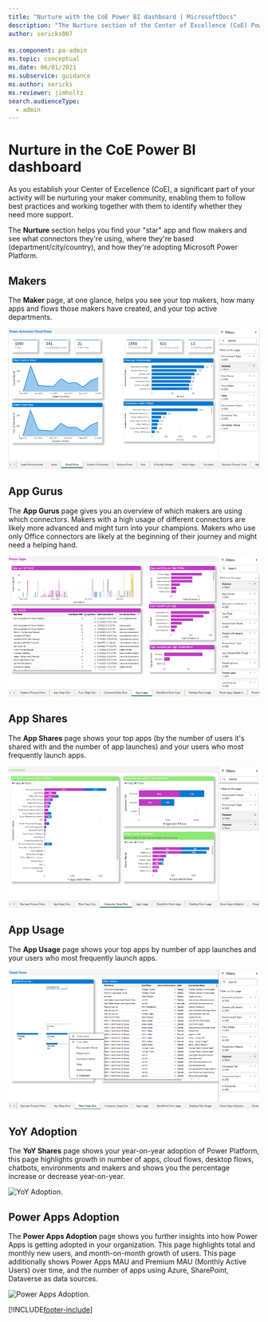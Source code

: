```yaml
---
title: "Nurture with the CoE Power BI dashboard | MicrosoftDocs"
description: "The Nurture section of the Center of Excellence (CoE) Power BI dashboard gives you the ability to identify your app and flow gurus."
author: sericks007

ms.component: pa-admin
ms.topic: conceptual
ms.date: 06/01/2021
ms.subservice: guidance
ms.author: sericks
ms.reviewer: jimholtz
search.audienceType: 
  - admin
---
```

# Nurture in the CoE Power BI dashboard

As you establish your Center of Excellence (CoE), a significant part of your activity will be nurturing your maker community, enabling them to follow best practices and working together with them to identify whether they need more support.

The **Nurture** section helps you find your "star" app and flow makers and see what connectors they're using, where they're based (department/city/country), and how they're adopting Microsoft Power Platform.

## Makers

The **Maker** page, at one glance, helps you see your top makers, how many apps and flows those makers have created, and your top active departments.

![Makers.](media/pb-10.png "Makers")

## App Gurus

The **App Gurus** page gives you an overview of which makers are using which connectors. Makers with a high usage of different connectors are likely more advanced and might turn into your champions. Makers who use only Office connectors are likely at the beginning of their journey and might need a helping hand.

![App Gurus.](media/pb-21.png "App Gurus")

<!--## Flow Gurus

The **Flow Gurus** page gives you an overview of how many actions and connectors your makers are using for each flow. Makers with complex flows that have multiple actions or use multiple connectors are likely more advanced and might turn into your champions; makers who use very few connectors or mostly template flows are likely at the beginning of their journey and might need a helping hand.

![Flow Gurus.](media/pb-28.png "Flow Gurus")-->

## App Shares

The **App Shares** page shows your top apps (by the number of users it's shared with and the number of app launches) and your users who most frequently launch apps.

![App Shares.](media/pb-20.png "App Shares")

## App Usage

The **App Usage** page shows your top apps by number of app launches and your users who most frequently launch apps.

![App Usage.](media/pb-19.png "App Usage")

## YoY Adoption

The **YoY Shares** page shows your year-on-year adoption of Power Platform, this page highlights growth in number of apps, cloud flows, desktop flows, chatbots, environments and makers and shows you the percentage increase or decrease year-on-year.

![YoY Adoption.](media/pbi-yoy.png "YoY Adoption")

## Power Apps Adoption

The **Power Apps Adoption** page shows you further insights into how Power Apps is getting adopted in your organization. This page highlights total and monthly new users, and month-on-month growth of users. This page additionally shows Power Apps MAU and Premium MAU (Monthly Active Users) over time, and the number of apps using Azure, SharePoint, Dataverse as data sources.

![Power Apps Adoption.](media/pbi-adoption.png "Power Apps Adoption")

[!INCLUDE[footer-include](../../includes/footer-banner.md)]

